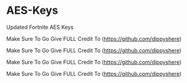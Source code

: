 # AES-Keys
Updated Fortnite AES Keys

Make Sure To Go Give FULL Credit To (https://github.com/dippyshere)

Make Sure To Go Give FULL Credit To (https://github.com/dippyshere)

Make Sure To Go Give FULL Credit To (https://github.com/dippyshere)

Make Sure To Go Give FULL Credit To (https://github.com/dippyshere)
